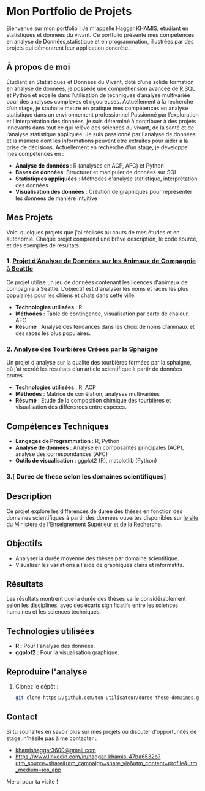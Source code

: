 # Mon Portfolio de Projets
Bienvenue sur mon portfolio ! Je m'appelle Haggar KHAMIS, étudiant en statistiques et données du vivant. Ce portfolio présente mes compétences en analyse de Données,statistique et en programmation, illustrées par des projets qui démontrent leur application concrète..

## À propos de moi

Étudiant en Statistiques et Données du Vivant, doté d’une solide formation en analyse de données, je possède une compréhension avancée de R,SQL et Python et excelle dans l’utilisation de techniques d’analyse multivariée pour des analyses complexes et rigoureuses. Actuellement à la recherche d’un stage, je souhaite mettre en pratique mes compétences en analyse statistique dans un environnement professionnel.Passionné par l’exploration et l’interprétation des données, je suis déterminé à contribuer à des projets innovants dans tout ce qui relève des sciences du vivant, de la santé et de l’analyse statistique appliquée.
Je suis passionné par l'analyse de données et la manière dont les informations peuvent être extraites pour aider à la prise de décisions. Actuellement en recherche d'un stage, je développe mes compétences en :
- **Analyse de données** : R (analyses en ACP, AFC) et Python
- **Bases de données**: Structurer et manipuler de données sur SQL
- **Statistiques appliquées** : Méthodes d'analyse statistique, interprétation des données
- **Visualisation des données** : Création de graphiques pour représenter les données de manière intuitive

## Mes Projets
Voici quelques projets que j'ai réalisés au cours de mes études et en autonomie. Chaque projet comprend une brève description, le code source, et des exemples de résultats.

### 1. [Projet d’Analyse de Données sur les Animaux de Compagnie à Seattle](link_vers_projet)
Ce projet utilise un jeu de données contenant les licences d'animaux de compagnie à Seattle. L'objectif est d'analyser les noms et races les plus populaires pour les chiens et chats dans cette ville.

- **Technologies utilisées** : R
- **Méthodes** : Table de contingence, visualisation par carte de chaleur, AFC
- **Résumé** : Analyse des tendances dans les choix de noms d’animaux et des races les plus populaires.

### 2. [Analyse des Tourbières Créées par la Sphaigne](link_vers_projet)
Un projet d'analyse sur la qualité des tourbières formées par la sphaigne, où j’ai recréé les résultats d’un article scientifique à partir de données brutes.

- **Technologies utilisées** : R, ACP
- **Méthodes** : Matrice de corrélation, analyses multivariées
- **Résumé** : Étude de la composition chimique des tourbières et visualisation des différences entre espèces.

## Compétences Techniques
- **Langages de Programmation** : R, Python
- **Analyse de données** : Analyse en composantes principales (ACP), analyse des correspondances (AFC)
- **Outils de visualisation** : ggplot2 (R), matplotlib (Python)
### 3.[ Durée de thèse selon les domaines scientifiques]

## Description
Ce projet explore les différences de durée des thèses en fonction des domaines scientifiques à partir des données ouvertes disponibles sur [le site du Ministère de l'Enseignement Supérieur et de la Recherche](https://data.enseignementsup-recherche.gouv.fr/explore/dataset/fr-esr-effectifs-doctorants-docteurs-ecoles-doctorales-durees-these-domaines).

## Objectifs
- Analyser la durée moyenne des thèses par domaine scientifique.
- Visualiser les variations à l'aide de graphiques clairs et informatifs.
## Résultats
Les résultats montrent que la durée des thèses varie considérablement selon les disciplines, avec des écarts significatifs entre les sciences humaines et les sciences techniques.

## Technologies utilisées
- **R :** Pour l'analyse des données.
- **ggplot2 :** Pour la visualisation graphique.

## Reproduire l'analyse
1. Clonez le dépôt :
   ```bash
   git clone https://github.com/ton-utilisateur/duree-these-domaines.git

## Contact
Si tu souhaites en savoir plus sur mes projets ou discuter d'opportunités de stage, n'hésite pas à me contacter :
- khamishaggar3600@gmail.com
- https://www.linkedin.com/in/haggar-khamis-47ba6532b?utm_source=share&utm_campaign=share_via&utm_content=profile&utm_medium=ios_app

Merci pour ta visite !
